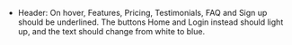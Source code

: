 - Header: On hover, Features, Pricing, Testimonials, FAQ and Sign up should be underlined. The buttons Home and Login instead should light up, and the text should change from white to blue.